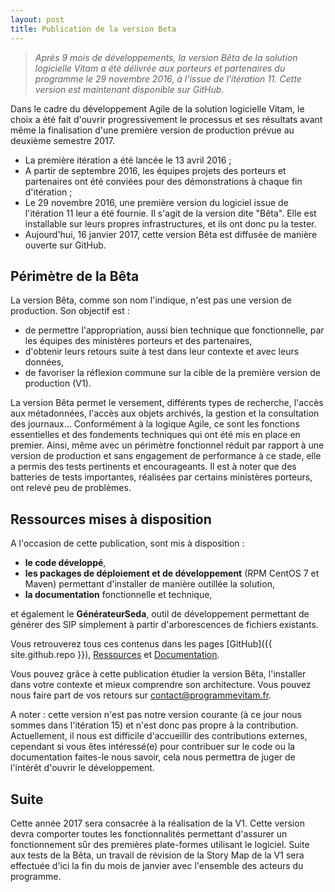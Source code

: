 ```yaml
---
layout: post
title: Publication de la version Beta
---
```


> *Après 9 mois de développements, la version Bêta de la solution logicielle Vitam a 
été délivrée aux porteurs et partenaires du programme le 29 novembre 2016, à l'issue 
de l'itération 11. Cette version est maintenant disponible sur GitHub.*

Dans le cadre du développement Agile de la solution logicielle Vitam, le choix a été fait d'ouvrir progressivement le processus et ses résultats avant même la 
finalisation d'une première version de production prévue au deuxième semestre 2017.

* La première itération a été lancée le 13 avril 2016 ; 
* A partir de septembre 2016, les équipes projets des porteurs et partenaires ont été conviées pour des démonstrations à 
chaque fin d'itération ; 
* Le 29 novembre 2016, une première version du logiciel issue de l'itération 11 leur a été 
fournie. Il s'agit de la version dite "Bêta".
Elle est installable sur leurs propres infrastructures, et ils ont donc pu la tester. 
* Aujourd'hui, 16 janvier 2017, cette version Bêta est diffusée de manière ouverte 
sur GitHub.

## Périmètre de la Bêta

La version Bêta, comme son nom l'indique, n'est pas une version de production.
Son objectif est :

* de permettre l'appropriation, aussi bien technique que fonctionnelle, par les équipes des ministères porteurs et des partenaires,
* d'obtenir leurs retours suite à test dans leur contexte et avec leurs données,
* de favoriser la réflexion commune sur la cible de la première version de production (V1).

La version Bêta permet le versement, différents types
de recherche, l'accès aux métadonnées, l'accès aux objets archivés, la gestion et la 
consultation des journaux... Conformément à la logique Agile, ce sont les fonctions 
essentielles et des fondements techniques qui ont été mis en place en premier. Ainsi, même 
avec un périmètre fonctionnel réduit par rapport à une version de production et sans engagement de
performance à ce stade, elle a permis des tests pertinents et encourageants. Il est à noter 
que des batteries de tests importantes, réalisées par certains ministères porteurs, ont relevé peu 
de problèmes. 

## Ressources mises à disposition

A l'occasion de cette publication, sont mis à disposition :

* **le code développé**,
* **les packages de déploiement et de développement** (RPM CentOS 7 et Maven) 
permettant d'installer de manière outillée la solution,
* **la documentation** fonctionnelle et technique,

et également le **GénérateurSeda**, outil de développement permettant de générer
 des SIP simplement à partir d'arborescences de fichiers existants.

Vous retrouverez tous ces contenus dans les pages [GitHub]({{ site.github.repo }}), 
[Ressources](/pages/ressources) et [Documentation](/pages/documentation).

Vous pouvez grâce à cette publication étudier la version Bêta, l'installer 
dans votre contexte et mieux comprendre son architecture. 
Vous pouvez nous faire part de vos retours sur 
<a href="mailto:contact@programmevitam.fr">contact@programmevitam.fr</a>. 

A noter : cette version n'est pas notre version courante (à ce jour nous sommes dans 
l'itération 15) et n'est donc pas propre à la contribution. Actuellement, il nous est difficile d'accueillir des contributions externes, cependant si vous êtes intéressé(e) pour 
contribuer sur le code ou la documentation faites-le nous savoir, cela nous permettra 
de juger de l'intérêt d'ouvrir le développement.

## Suite

Cette année 2017 sera consacrée à la réalisation de la V1. Cette version devra comporter 
toutes les fonctionnalités permettant d'assurer un fonctionnement sûr des premières 
plate-formes utilisant le logiciel. Suite aux tests de la Bêta, un travail de révision 
de la Story Map de la V1 sera effectuée d'ici la fin du mois de janvier avec l'ensemble des acteurs
du programme.